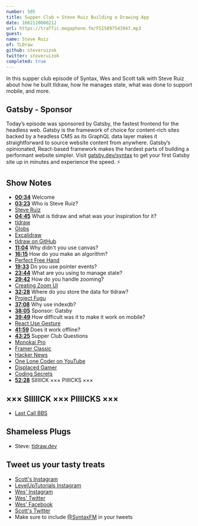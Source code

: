 ```yaml
---
number: 505
title: Supper Club × Steve Ruiz Building a Drawing App
date: 1662120000212
url: https://traffic.megaphone.fm/FSI5897543947.mp3
guest: 
name: Steve Ruiz
of: TLDraw
github: steveruizok
twitter: steveruizok
completed: true
---
```


In this supper club episode of Syntax, Wes and Scott talk with Steve Ruiz about how he built tldraw, how he manages state, what was done to support mobile, and more.

## Gatsby - Sponsor

Today’s episode was sponsored by Gatsby, the fastest frontend for the headless web. Gatsby is the framework of choice for content-rich sites backed by a headless CMS as its GraphQL data layer makes it straightforward to source website content from anywhere. Gatsby’s opinionated, React-based framework makes the hardest parts of building a performant website simpler. Visit [gatsby.dev/syntax](https://gatsby.dev/syntaxfm) to get your first Gatsby site up in minutes and experience the speed. ⚡️

## Show Notes

- **[00:34](#t=00:34)** Welcome
- **[03:23](#t=03:23)** Who is Steve Ruiz?
- [Steve Ruiz](https://www.steveruiz.me/)
- **[04:45](#t=04:45)** What is tldraw and what was your inspiration for it?
- [tldraw](https://www.tldraw.com)
- [Globs](https://www.globs.design)
- [Excalidraw](https://excalidraw.com)
- [tldraw on GitHub](https://github.com/tldraw/tldraw)
- **[11:04](#t=11:04)** Why didn't you use canvas?
- **[16:15](#t=16:15)** How do you make an algorithm?
- [Perfect Free Hand](https://github.com/steveruizok/perfect-freehand)
- **[19:33](#t=19:33)** Do you use pointer events?
- **[23:44](#t=23:44)** What are you using to manage state?
- **[29:42](#t=29:42)** How do you handle zooming?
- [Creating Zoom UI](https://www.steveruiz.me/posts/zoom-ui)
- **[32:28](#t=32:28)** Where do you store the data for tldraw?
- [Project Fugu](https://developers.google.com/codelabs/project-fugu#0)
- **[37:08](#t=37:08)** Why use indexdb?
- **[38:05](#t=38:05)** Sponsor: Gatsby
- **[39:49](#t=39:49)** How difficult was it to make it work on mobile?
- [React Use Gesture](https://www.npmjs.com/package/react-use-gesture)
- **[41:59](#t=41:59)** Does it work offline?
- **[43:25](#t=43:25)** Supper Club Questions
- [Monokai Pro](https://monokai.pro)
- [Framer Classic](https://classic.framerbook.com)
- [Hacker News](https://news.ycombinator.com)
- [One Lone Coder on YouTube](https://www.youtube.com/c/javidx9)
- [Displaced Gamer](https://www.youtube.com/channel/UCWoSKWs8h6lFdiEDAjuIfpA)
- [Coding Secrets](https://www.youtube.com/c/CodingSecrets)
- **[52:28](#t=52:28)** SIIIIICK ××× PIIIICKS ×××

## ××× SIIIIICK ××× PIIIICKS ×××

- [Last Call BBS](https://store.steampowered.com/app/1511780/Last_Call_BBS/)

## Shameless Plugs

- Steve: [tldraw.dev](https://www.tldraw.dev)

## Tweet us your tasty treats

- [Scott's Instagram](https://www.instagram.com/stolinski/)
- [LevelUpTutorials Instagram](https://www.instagram.com/LevelUpTutorials/)
- [Wes' Instagram](https://www.instagram.com/wesbos/)
- [Wes' Twitter](https://twitter.com/wesbos)
- [Wes' Facebook](https://www.facebook.com/wesbos.developer)
- [Scott's Twitter](https://twitter.com/stolinski)
- Make sure to include [@SyntaxFM](https://twitter.com/SyntaxFM) in your tweets
